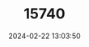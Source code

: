 ---
title: "15740"
category: "Ovis nivicola"
draft: false
date: 2024-02-22 13:03:50
languages:
  Russian: ["Chubuk", "Snezhnyi Baran"]
  English: ["Snow Sheep"]
---